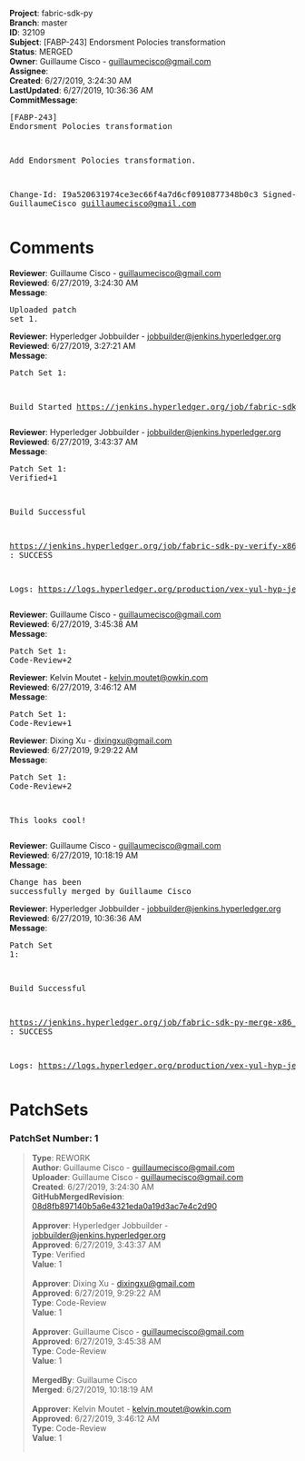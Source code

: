 <strong>Project</strong>: fabric-sdk-py<br><strong>Branch</strong>: master<br><strong>ID</strong>: 32109<br><strong>Subject</strong>: [FABP-243] Endorsment Polocies transformation<br><strong>Status</strong>: MERGED<br><strong>Owner</strong>: Guillaume Cisco - guillaumecisco@gmail.com<br><strong>Assignee</strong>:<br><strong>Created</strong>: 6/27/2019, 3:24:30 AM<br><strong>LastUpdated</strong>: 6/27/2019, 10:36:36 AM<br><strong>CommitMessage</strong>:<br><pre>[FABP-243] Endorsment Polocies transformation

Add Endorsment Polocies transformation.

Change-Id: I9a520631974ce3ec66f4a7d6cf0910877348b0c3
Signed-off-by: GuillaumeCisco <guillaumecisco@gmail.com>
</pre><h1>Comments</h1><strong>Reviewer</strong>: Guillaume Cisco - guillaumecisco@gmail.com<br><strong>Reviewed</strong>: 6/27/2019, 3:24:30 AM<br><strong>Message</strong>: <pre>Uploaded patch set 1.</pre><strong>Reviewer</strong>: Hyperledger Jobbuilder - jobbuilder@jenkins.hyperledger.org<br><strong>Reviewed</strong>: 6/27/2019, 3:27:21 AM<br><strong>Message</strong>: <pre>Patch Set 1:

Build Started https://jenkins.hyperledger.org/job/fabric-sdk-py-verify-x86_64/753/</pre><strong>Reviewer</strong>: Hyperledger Jobbuilder - jobbuilder@jenkins.hyperledger.org<br><strong>Reviewed</strong>: 6/27/2019, 3:43:37 AM<br><strong>Message</strong>: <pre>Patch Set 1: Verified+1

Build Successful 

https://jenkins.hyperledger.org/job/fabric-sdk-py-verify-x86_64/753/ : SUCCESS

Logs: https://logs.hyperledger.org/production/vex-yul-hyp-jenkins-3/fabric-sdk-py-verify-x86_64/753</pre><strong>Reviewer</strong>: Guillaume Cisco - guillaumecisco@gmail.com<br><strong>Reviewed</strong>: 6/27/2019, 3:45:38 AM<br><strong>Message</strong>: <pre>Patch Set 1: Code-Review+2</pre><strong>Reviewer</strong>: Kelvin Moutet - kelvin.moutet@owkin.com<br><strong>Reviewed</strong>: 6/27/2019, 3:46:12 AM<br><strong>Message</strong>: <pre>Patch Set 1: Code-Review+1</pre><strong>Reviewer</strong>: Dixing Xu - dixingxu@gmail.com<br><strong>Reviewed</strong>: 6/27/2019, 9:29:22 AM<br><strong>Message</strong>: <pre>Patch Set 1: Code-Review+2

This looks cool!</pre><strong>Reviewer</strong>: Guillaume Cisco - guillaumecisco@gmail.com<br><strong>Reviewed</strong>: 6/27/2019, 10:18:19 AM<br><strong>Message</strong>: <pre>Change has been successfully merged by Guillaume Cisco</pre><strong>Reviewer</strong>: Hyperledger Jobbuilder - jobbuilder@jenkins.hyperledger.org<br><strong>Reviewed</strong>: 6/27/2019, 10:36:36 AM<br><strong>Message</strong>: <pre>Patch Set 1:

Build Successful 

https://jenkins.hyperledger.org/job/fabric-sdk-py-merge-x86_64/23/ : SUCCESS

Logs: https://logs.hyperledger.org/production/vex-yul-hyp-jenkins-3/fabric-sdk-py-merge-x86_64/23</pre><h1>PatchSets</h1><h3>PatchSet Number: 1</h3><blockquote><strong>Type</strong>: REWORK<br><strong>Author</strong>: Guillaume Cisco - guillaumecisco@gmail.com<br><strong>Uploader</strong>: Guillaume Cisco - guillaumecisco@gmail.com<br><strong>Created</strong>: 6/27/2019, 3:24:30 AM<br><strong>GitHubMergedRevision</strong>: [08d8fb897140b5a6e4321eda0a19d3ac7e4c2d90](https://github.com/hyperledger/fabric-sdk-py/commit/08d8fb897140b5a6e4321eda0a19d3ac7e4c2d90)<br><br><strong>Approver</strong>: Hyperledger Jobbuilder - jobbuilder@jenkins.hyperledger.org<br><strong>Approved</strong>: 6/27/2019, 3:43:37 AM<br><strong>Type</strong>: Verified<br><strong>Value</strong>: 1<br><br><strong>Approver</strong>: Dixing Xu - dixingxu@gmail.com<br><strong>Approved</strong>: 6/27/2019, 9:29:22 AM<br><strong>Type</strong>: Code-Review<br><strong>Value</strong>: 1<br><br><strong>Approver</strong>: Guillaume Cisco - guillaumecisco@gmail.com<br><strong>Approved</strong>: 6/27/2019, 3:45:38 AM<br><strong>Type</strong>: Code-Review<br><strong>Value</strong>: 1<br><br><strong>MergedBy</strong>: Guillaume Cisco<br><strong>Merged</strong>: 6/27/2019, 10:18:19 AM<br><br><strong>Approver</strong>: Kelvin Moutet - kelvin.moutet@owkin.com<br><strong>Approved</strong>: 6/27/2019, 3:46:12 AM<br><strong>Type</strong>: Code-Review<br><strong>Value</strong>: 1<br><br></blockquote>